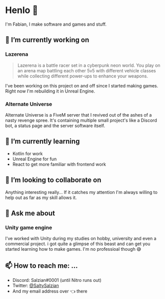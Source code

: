 # Henlo 👋

I'm Fabian, I make software and games and stuff.

## 🔭 I’m currently working on

### Lazerena  
  
> Lazerena is a battle racer set in a cyberpunk neon world. You play on an arena map battling each other 5v5 with different vehicle classes while collecting different power-ups to enhance your weapons.  

I've been working on this project on and off since I started making games. Right now I'm rebuilding it in Unreal Engine.
    
### Alternate Universe  
  
Alternate Universe is a FiveM server that I revived out of the ashes of a nasty revenge spree. It's containing multiple small project's like a Discord bot, a status page and the server software itself.

## 🌱 I’m currently learning

- Kotlin for work
- Unreal Engine for fun
- React to get more familiar with frontend work
  
## 👯 I’m looking to collaborate on

Anything interesting really... If it catches my attention I'm always willing to help out as far as my skill allows it.
  
## 💬 Ask me about

### Unity game engine
    
I've worked with Unity during my studies on hobby, university and even a commercial project. i got quite a glimpse of this beast and can get you started learning how to make games. I'm no professioal though 😅

## 📫 How to reach me: ...

  - Discord: Salzian#0001 (until Nitro runs out)
  - Twitter: [@SaltySalzian](https://twitter.com/saltysalzian)
  - And my email address over 👈 there
